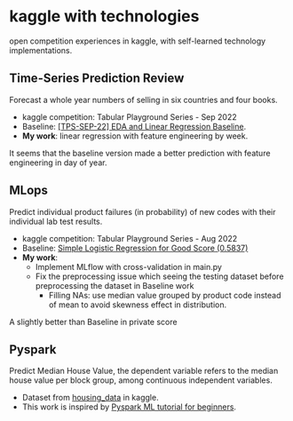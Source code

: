 # kaggle with technologies
open competition experiences in kaggle, with self-learned technology implementations.
## Time-Series Prediction Review
Forecast a whole year numbers of selling in six countries and four books.
- kaggle competition: Tabular Playground Series - Sep 2022
- Baseline: [[TPS-SEP-22] EDA and Linear Regression Baseline](https://www.kaggle.com/code/cabaxiom/tps-sep-22-eda-and-linear-regression-baseline).
- **My work**: linear regression with feature engineering by week.  

It seems that the baseline version made a better prediction with feature engineering in day of year.  
## MLops
Predict individual product failures (in probability) of new codes with their individual lab test results.
- kaggle competition: Tabular Playground Series - Aug 2022
- Baseline: [Simple Logistic Regression for Good Score (0.5837)](https://www.kaggle.com/code/ryanluoli2/simple-logistic-regression-for-good-score-0-5837)
- **My work**:
    - Implement MLflow with cross-validation in main.py
    - Fix the preprocessing issue which seeing the testing dataset before preprocessing the dataset in Baseline work
        - Filling NAs: use median value grouped by product code instead of mean to avoid skewness effect in distribution.  

A slightly better than Baseline in private score  
## Pyspark
Predict Median House Value, the dependent variable refers to the median house value per block group, among continuous independent variables.
- Dataset from [housing_data](https://www.kaggle.com/datasets/fatmakursun/hausing-data) in kaggle.
- This work is inspired by [Pyspark ML tutorial for beginners](https://www.kaggle.com/code/fatmakursun/pyspark-ml-tutorial-for-beginners/notebook).